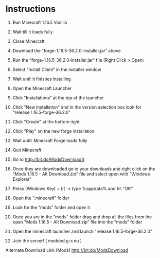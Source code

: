 # Instructions

1. Run Minecraft 1.16.5 Vanilla

2. Wait till it loads fully

3. Close Minecraft

4. Download the "forge-1.16.5-36.2.0-installer.jar" above 

5. Run the "forge-1.16.5-36.2.0-installer.jar" file (Right Click > Open)

6. Select "Install Client" in the installer window

7. Wait until it finishes installing

8. Open the Minecraft Launcher

9. Click "Installations" at the top of the launcher

10. Click "New Installation" and in the version selection box look for "release 1.16.5-forge-36.2.0" 

11. Click "Create" at the bottom right

12. Click "Play" on the new forge installation

13. Wait untill Minecraft Forge loads fully

14. Quit Minecraft

15. Go to http://bit.do/ModsDownload4

16. Once they are downloaded go to your downloads and right click on the "Mods 1.16.5 - Alt Download.zip" file and select open with "Windows Explorer"

17. Press (Windows Key) + (r) -> type %appdata% and hit "OK"

18. Open the ".minecraft" folder

19. Look for the "mods" folder and open it

20. Once you are in the "mods" folder drag and drop all the files from the open "Mods 1.16.5 - Alt Download.zip" file into the "mods" folder

21. Open the minecraft launcher and launch "release 1.16.5-forge-36.2.0"

22. Join the server! ( modded.g-s.nu )

Alternate Download Link (Mods) http://bit.do/ModsDownload
